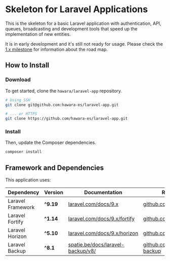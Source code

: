# Skeleton for Laravel Applications

This is the skeleton for a basic Laravel application with authentication, API, queues, broadcasting and development tools that speed up the implementation of new entities.

It is in early development and it's still not ready for usage. Please check the [1.x milestone](https://github.com/hawara-es/laravel-app/milestone/1) for information about the road map.

## How to Install

### Download

To get started, clone the `hawara/laravel-app` repository.

```bash
# Using SSH
git clone git@github.com:hawara-es/laravel-app.git

# ... or HTTPS
git clone https://github.com/hawara-es/laravel-app.git
```

### Install

Then, update the Composer dependencies.

```bash
composer install
```

## Framework and Dependencies

This application uses:

| Dependency | Version | Documentation | Repository |
| --- | --- | --- | --- |
| Laravel Framework | **^9.19** | [laravel.com/docs/9.x](https://laravel.com/docs/9.x) | [github.com/laravel/laravel](https://github.com/laravel/laravel) |
| Laravel Fortify | **^1.14** | [laravel.com/docs/9.x/fortify](https://laravel.com/docs/9.x/fortify) | [github.com/laravel/fortify](https://github.com/laravel/fortify) |
| Laravel Horizon | **^5.10** | [laravel.com/docs/9.x/horizon](https://laravel.com/docs/9.x/horizon) | [github.com/laravel/horizon](https://github.com/laravel/horizon) |
| Laravel Backup | **^8.1** | [spatie.be/docs/laravel-backup/v8/](https://spatie.be/docs/laravel-backup/v8/) | [github.com/spatie/laravel-backup](https://github.com/spatie/laravel-backup) |